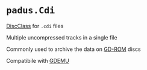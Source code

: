 # `padus.Cdi`

[DiscClass](../../glossary/disc_classes.md) for `.cdi` files

Multiple uncompressed tracks in a single file

Commonly used to archive the data on [GD-ROM](../sega/gdrom.md) discs

Compatibile with [GDEMU](https://gdemu.wordpress.com/)
